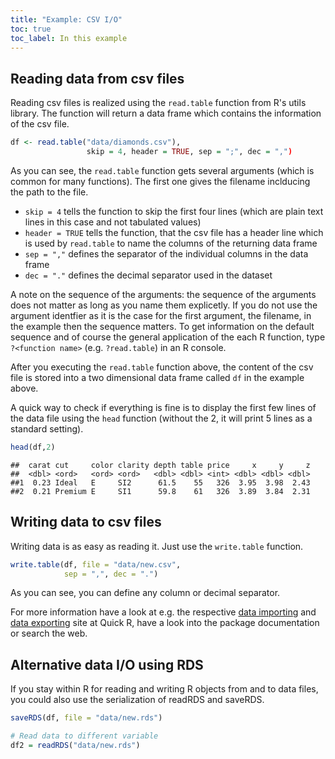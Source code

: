 ```yaml
---
title: "Example: CSV I/O"
toc: true
toc_label: In this example
---
```




## Reading data from csv files

Reading csv files is realized using the `read.table` function from R's utils
library. The function will return a data frame which contains the information of
the csv file.


```r
df <- read.table("data/diamonds.csv"),
                 skip = 4, header = TRUE, sep = ";", dec = ",")
```

As you can see, the `read.table` function gets several arguments (which is common for many functions). The first one gives the filename inclducing the path to the file. 
* `skip = 4` tells the function to skip the first four lines (which are plain text lines in this case and not tabulated values)
* `header = TRUE` tells the function, that the csv file has a header line which is used by `read.table` to name the columns of the returning data frame
* `sep = ","` defines the separator of the individual columns in the data frame
* `dec = "."` defines the decimal separator used in the dataset

A note on the sequence of the arguments: the sequence of the arguments does
not matter as long as you name them explicetly. If you do not use the argument
identfier as it is the case for the first argument, the filename, in the example 
then the sequence matters. To get information on the default sequence and of 
course the general application of the each R function, type `?<function name>`
(e.g. `?read.table`) in an R console.

After you executing the `read.table` function above, the content of the csv file is
stored into a two dimensional data frame called `df` in the example above. 

A quick way to check if everything is fine is to display the first few lines of
the data file using the `head` function (without the 2, it will print 5 lines as a standard setting).

```r
head(df,2)
```

```
##  carat cut     color clarity depth table price     x     y     z
##  <dbl> <ord>   <ord> <ord>   <dbl> <dbl> <int> <dbl> <dbl> <dbl>
##1  0.23 Ideal   E     SI2      61.5    55   326  3.95  3.98  2.43
##2  0.21 Premium E     SI1      59.8    61   326  3.89  3.84  2.31
```

## Writing data to csv files
Writing data is as easy as reading it. Just use the `write.table` function.

```r
write.table(df, file = "data/new.csv", 
            sep = ",", dec = ".")
```
As you can see, you can define any column or decimal separator.

For more information have a look at e.g. the respective [data importing](http://www.statmethods.net/input/importingdata.html) and [data exporting](http://www.statmethods.net/input/exportingdata.html) site at Quick R, have a look into the package 
documentation or search the web.


## Alternative data I/O using RDS
If you stay within R for reading and writing R objects from and to data files, you could also use the serialization of readRDS and saveRDS.

```r
saveRDS(df, file = "data/new.rds")

# Read data to different variable
df2 = readRDS("data/new.rds")
```
